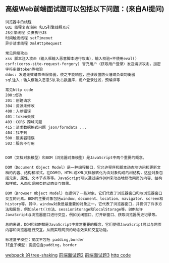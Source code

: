 ## 高级Web前端面试题可以包括以下问题：(来自AI提问)
```
浏览器中的线程
GUI 线程复责渲染 和JS引擎线程互斥
JS引擎线程 负责执行JS
时间触发线程 setTimeout
异步请求线程 XmlHttpRequest
```

```
常见网络攻击
xss 脚本注入攻击（输入框输入恶意脚本进行攻击），输入校验+不使用eval()
csrf:(corss-site-request-forgery) 冒充用户（获取用户登录）发送请求攻击，加密字符串做token等校验
ddos: 发送无效请攻击服务器，使之不能响应，应该设置防火墙或负载均衡器
sql注入：输入框输入恶意SQL攻击数据库，用户登录过滤，预编译等

```
```
常见http code 
200:成功
201：创建请求
304：资源未修改
400：入参错误
401：token失效
403：CORS 跨域问题
415：请求数据格式问题 json/formdata ...
404：找不到
500：服务器错误
503：服务不可用

```
```

DOM（文档对象模型）和BOM（浏览器对象模型）是JavaScript中两个重要的概念。

DOM（Document Object Model）是一种编程接口，它允许程序和脚本动态地访问和更新文档的内容、结构和样式。在DOM中，HTML或XML文档被转化为由对象构成的树结构，这些对象包括元素、属性、文本节点等等。JavaScript可以通过操作DOM来动态地修改网页的内容、结构和样式，从而实现网页的动态交互效果。

BOM（Browser Object Model）也提供了一些对象，它们代表了浏览器窗口和与浏览器窗口交互的元素。BOM的主要对象包括window、document、location、navigator、screen和history等。其中，window对象是最重要的对象之一，它代表了浏览器窗口，并提供了许多方法和属性，例如alert()方法、sessionStorage和localStorage等。BOM允许JavaScript与浏览器窗口进行交互，例如关闭窗口、打开新窗口、获取浏览器历史记录等。

总的来说，DOM和BOM都是JavaScript中非常重要的概念，它们使得JavaScript可以与网页内容和浏览器进行交互，从而实现网页的动态效果和交互功能。
```

```
标准盒子模型：宽度不包括 padding,border
IE盒子模型：宽度包含padding，border
```
[webpack 的 tree-shaking](https://www.zhihu.com/question/568855947/answer/3274565524)
[前端面试题2](https://zhuanlan.zhihu.com/p/609698817)
[前端面试题3](https://zhuanlan.zhihu.com/p/563612885)
[http code](https://zhuanlan.zhihu.com/p/416646367)

